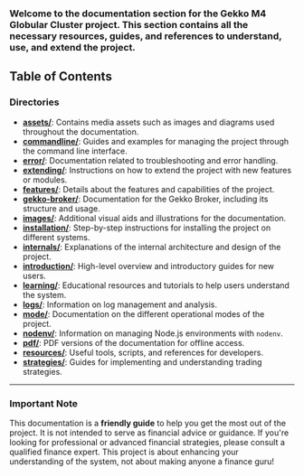 ### Welcome to the documentation section for the **Gekko M4 Globular Cluster** project. This section contains all the necessary resources, guides, and references to understand, use, and extend the project.

## Table of Contents

### Directories

- [**assets/**](./assets): Contains media assets such as images and diagrams used throughout the documentation.
- [**commandline/**](./commandline): Guides and examples for managing the project through the command line interface.
- [**error/**](./error): Documentation related to troubleshooting and error handling.
- [**extending/**](./extending): Instructions on how to extend the project with new features or modules.
- [**features/**](./features): Details about the features and capabilities of the project.
- [**gekko-broker/**](./gekko-broker): Documentation for the Gekko Broker, including its structure and usage.
- [**images/**](./images): Additional visual aids and illustrations for the documentation.
- [**installation/**](./installation): Step-by-step instructions for installing the project on different systems.
- [**internals/**](./internals): Explanations of the internal architecture and design of the project.
- [**introduction/**](./introduction): High-level overview and introductory guides for new users.
- [**learning/**](./learning): Educational resources and tutorials to help users understand the system.
- [**logs/**](./logs): Information on log management and analysis.
- [**mode/**](./mode): Documentation on the different operational modes of the project.
- [**nodenv/**](./nodenv): Information on managing Node.js environments with `nodenv`.
- [**pdf/**](./pdf): PDF versions of the documentation for offline access.
- [**resources/**](./resources): Useful tools, scripts, and references for developers.
- [**strategies/**](./strategies): Guides for implementing and understanding trading strategies.
---

### **Important Note**
This documentation is a **friendly guide** to help you get the most out of the project. It is not intended to serve as financial advice or guidance. If you're looking for professional or advanced financial strategies, please consult a qualified finance expert. This project is about enhancing your understanding of the system, not about making anyone a finance guru!
